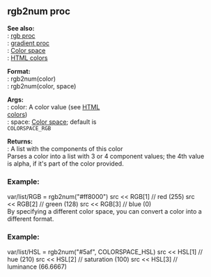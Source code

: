 ## rgb2num proc    
**See also:**    
:   [rgb proc](/proc/rgb)    
:   [gradient proc](/proc/gradient)    
:   [Color space](/%7B%7Bappendix%7D%7D/color-space)    
:   [HTML colors](/%7B%7Bappendix%7D%7D/html-colors)    
<!-- -->    
**Format:**    
:   rgb2num(color)    
:   rgb2num(color, space)    
<!-- -->    
**Args:**    
:   color: A color value (see [HTML    
    colors](/%7B%7Bappendix%7D%7D/html-colors))    
:   space: [Color space](/%7B%7Bappendix%7D%7D/color-space); default is    
    `COLORSPACE_RGB`    
<!-- -->    
**Returns:**    
:   A list with the components of this color    
Parses a color into a list with 3 or 4 component values; the 4th value    
is alpha, if it\'s part of the color provided.    
### Example:    
var/list/RGB = rgb2num(\"#ff8000\") src \<\< RGB\[1\] // red (255) src    
\<\< RGB\[2\] // green (128) src \<\< RGB\[3\] // blue (0)    
By specifying a different color space, you can convert a color into a    
different format.    
### Example:    
var/list/HSL = rgb2num(\"#5af\", COLORSPACE_HSL) src \<\< HSL\[1\] //    
hue (210) src \<\< HSL\[2\] // saturation (100) src \<\< HSL\[3\] //    
luminance (66.6667)  